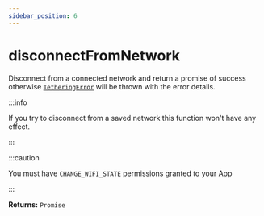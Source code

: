 ```yaml
---
sidebar_position: 6
---
```


# disconnectFromNetwork
Disconnect from a connected network and return a promise of success otherwise [`TetheringError`](/docs/wifi/api-reference/objects#tetheringerror) will be thrown with the error details.

:::info

If you try to disconnect from a saved network this function won't have any effect.

:::

:::caution

You must have `CHANGE_WIFI_STATE` permissions granted to your App

:::

**Returns:** `Promise`